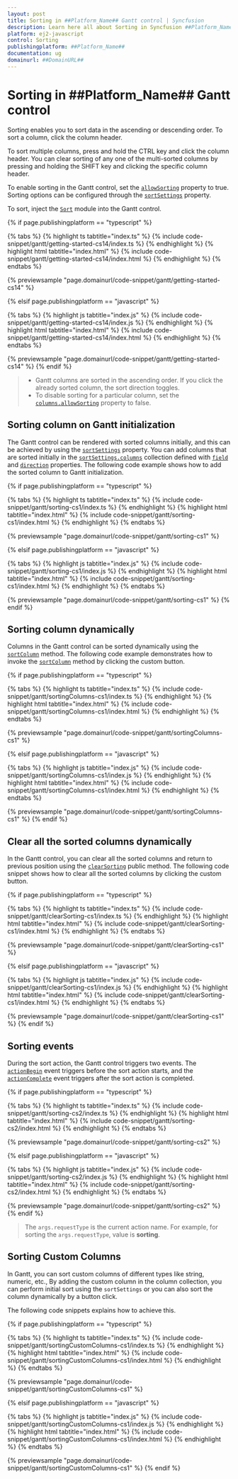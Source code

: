 ```yaml
---
layout: post
title: Sorting in ##Platform_Name## Gantt control | Syncfusion
description: Learn here all about Sorting in Syncfusion ##Platform_Name## Gantt control of Syncfusion Essential JS 2 and more.
platform: ej2-javascript
control: Sorting 
publishingplatform: ##Platform_Name##
documentation: ug
domainurl: ##DomainURL##
---
```


# Sorting in ##Platform_Name## Gantt control

Sorting enables you to sort data in the ascending or descending order. To sort a column, click the column header.

To sort multiple columns, press and hold the CTRL key and click the column header. You can clear sorting of any one of the multi-sorted columns by pressing and holding the SHIFT key and clicking the specific column header.

To enable sorting in the Gantt control, set the [`allowSorting`](../api/gantt/#allowsorting) property to true. Sorting options can be configured through the [`sortSettings`](../api/gantt/sortSettings/) property.

To sort, inject the [`Sort`](../api/gantt/#sortmodule) module into the Gantt control.

{% if page.publishingplatform == "typescript" %}

 {% tabs %}
{% highlight ts tabtitle="index.ts" %}
{% include code-snippet/gantt/getting-started-cs14/index.ts %}
{% endhighlight %}
{% highlight html tabtitle="index.html" %}
{% include code-snippet/gantt/getting-started-cs14/index.html %}
{% endhighlight %}
{% endtabs %}
        
{% previewsample "page.domainurl/code-snippet/gantt/getting-started-cs14" %}

{% elsif page.publishingplatform == "javascript" %}

{% tabs %}
{% highlight js tabtitle="index.js" %}
{% include code-snippet/gantt/getting-started-cs14/index.js %}
{% endhighlight %}
{% highlight html tabtitle="index.html" %}
{% include code-snippet/gantt/getting-started-cs14/index.html %}
{% endhighlight %}
{% endtabs %}

{% previewsample "page.domainurl/code-snippet/gantt/getting-started-cs14" %}
{% endif %}

> * Gantt columns are sorted in the ascending order. If you click the already sorted column, the sort direction toggles.
> * To disable sorting for a particular column, set the [`columns.allowSorting`](../api/gantt/column/#allowsorting) property to false.

## Sorting column on Gantt initialization

The Gantt control can be rendered with sorted columns initially, and this can be achieved by using the [`sortSettings`](../api/gantt/sortSettings/) property. You can add columns that are sorted initially in the [`sortSettings.columns`](../api/gantt/sortSettings/#columns) collection defined with [`field`](../api/gantt/sortDescriptorModel/#field) and [`direction`](../api/gantt/sortDescriptorModel/#direction) properties. The following code example shows how to add the sorted column to Gantt initialization.

{% if page.publishingplatform == "typescript" %}

 {% tabs %}
{% highlight ts tabtitle="index.ts" %}
{% include code-snippet/gantt/sorting-cs1/index.ts %}
{% endhighlight %}
{% highlight html tabtitle="index.html" %}
{% include code-snippet/gantt/sorting-cs1/index.html %}
{% endhighlight %}
{% endtabs %}
        
{% previewsample "page.domainurl/code-snippet/gantt/sorting-cs1" %}

{% elsif page.publishingplatform == "javascript" %}

{% tabs %}
{% highlight js tabtitle="index.js" %}
{% include code-snippet/gantt/sorting-cs1/index.js %}
{% endhighlight %}
{% highlight html tabtitle="index.html" %}
{% include code-snippet/gantt/sorting-cs1/index.html %}
{% endhighlight %}
{% endtabs %}

{% previewsample "page.domainurl/code-snippet/gantt/sorting-cs1" %}
{% endif %}

## Sorting column dynamically

Columns in the Gantt control can be sorted dynamically using the [`sortColumn`](../api/gantt/#sortcolumn) method. The following code example demonstrates how to invoke the [`sortColumn`](../api/gantt/#sortcolumn) method by clicking the custom button.

{% if page.publishingplatform == "typescript" %}

 {% tabs %}
{% highlight ts tabtitle="index.ts" %}
{% include code-snippet/gantt/sortingColumns-cs1/index.ts %}
{% endhighlight %}
{% highlight html tabtitle="index.html" %}
{% include code-snippet/gantt/sortingColumns-cs1/index.html %}
{% endhighlight %}
{% endtabs %}
        
{% previewsample "page.domainurl/code-snippet/gantt/sortingColumns-cs1" %}

{% elsif page.publishingplatform == "javascript" %}

{% tabs %}
{% highlight js tabtitle="index.js" %}
{% include code-snippet/gantt/sortingColumns-cs1/index.js %}
{% endhighlight %}
{% highlight html tabtitle="index.html" %}
{% include code-snippet/gantt/sortingColumns-cs1/index.html %}
{% endhighlight %}
{% endtabs %}

{% previewsample "page.domainurl/code-snippet/gantt/sortingColumns-cs1" %}
{% endif %}

## Clear all the sorted columns dynamically

In the Gantt control, you can clear all the sorted columns and return to previous position using the [`clearSorting`](../api/gantt/#clearsorting) public method. The following code snippet shows how to clear all the sorted columns by clicking the custom button.

{% if page.publishingplatform == "typescript" %}

 {% tabs %}
{% highlight ts tabtitle="index.ts" %}
{% include code-snippet/gantt/clearSorting-cs1/index.ts %}
{% endhighlight %}
{% highlight html tabtitle="index.html" %}
{% include code-snippet/gantt/clearSorting-cs1/index.html %}
{% endhighlight %}
{% endtabs %}
        
{% previewsample "page.domainurl/code-snippet/gantt/clearSorting-cs1" %}

{% elsif page.publishingplatform == "javascript" %}

{% tabs %}
{% highlight js tabtitle="index.js" %}
{% include code-snippet/gantt/clearSorting-cs1/index.js %}
{% endhighlight %}
{% highlight html tabtitle="index.html" %}
{% include code-snippet/gantt/clearSorting-cs1/index.html %}
{% endhighlight %}
{% endtabs %}

{% previewsample "page.domainurl/code-snippet/gantt/clearSorting-cs1" %}
{% endif %}

## Sorting events

During the sort action, the Gantt control triggers two events. The [`actionBegin`](../api/gantt/#actionbegin) event triggers before the sort action starts, and the [`actionComplete`](../api/gantt/#actioncomplete) event triggers after the sort action is completed.

{% if page.publishingplatform == "typescript" %}

 {% tabs %}
{% highlight ts tabtitle="index.ts" %}
{% include code-snippet/gantt/sorting-cs2/index.ts %}
{% endhighlight %}
{% highlight html tabtitle="index.html" %}
{% include code-snippet/gantt/sorting-cs2/index.html %}
{% endhighlight %}
{% endtabs %}
        
{% previewsample "page.domainurl/code-snippet/gantt/sorting-cs2" %}

{% elsif page.publishingplatform == "javascript" %}

{% tabs %}
{% highlight js tabtitle="index.js" %}
{% include code-snippet/gantt/sorting-cs2/index.js %}
{% endhighlight %}
{% highlight html tabtitle="index.html" %}
{% include code-snippet/gantt/sorting-cs2/index.html %}
{% endhighlight %}
{% endtabs %}

{% previewsample "page.domainurl/code-snippet/gantt/sorting-cs2" %}
{% endif %}

> The `args.requestType` is the current action name. For example, for sorting the `args.requestType`, value is **sorting**.

## Sorting Custom Columns

In Gantt, you can sort custom columns of different types like string, numeric, etc., By adding the custom column in the column collection,
you can perform initial sort using the `sortSettings` or you can also sort the column dynamically by a button click.

The following code snippets explains how to achieve this.

{% if page.publishingplatform == "typescript" %}

 {% tabs %}
{% highlight ts tabtitle="index.ts" %}
{% include code-snippet/gantt/sortingCustomColumns-cs1/index.ts %}
{% endhighlight %}
{% highlight html tabtitle="index.html" %}
{% include code-snippet/gantt/sortingCustomColumns-cs1/index.html %}
{% endhighlight %}
{% endtabs %}
        
{% previewsample "page.domainurl/code-snippet/gantt/sortingCustomColumns-cs1" %}

{% elsif page.publishingplatform == "javascript" %}

{% tabs %}
{% highlight js tabtitle="index.js" %}
{% include code-snippet/gantt/sortingCustomColumns-cs1/index.js %}
{% endhighlight %}
{% highlight html tabtitle="index.html" %}
{% include code-snippet/gantt/sortingCustomColumns-cs1/index.html %}
{% endhighlight %}
{% endtabs %}

{% previewsample "page.domainurl/code-snippet/gantt/sortingCustomColumns-cs1" %}
{% endif %}
